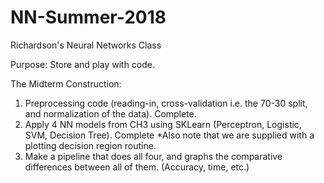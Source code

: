# NN-Summer-2018

Richardson's Neural Networks Class

Purpose: Store and play with code.

The Midterm Construction:
1. Preprocessing code (reading-in, cross-validation i.e. the 70-30 split, and normalization of the data). Complete.
2. Apply 4 NN models from CH3 using SKLearn (Perceptron, Logistic, SVM, Decision Tree). Complete
    *Also note that we are supplied with a plotting decision region routine.
3. Make a pipeline that does all four, and graphs the comparative differences between all of them. (Accuracy, time, etc.)
